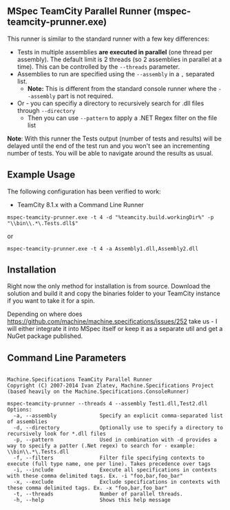 ## MSpec TeamCity Parallel Runner (mspec-teamcity-prunner.exe)

This runner is similar to the standard runner with a few key differences:

* Tests in multiple assemblies **are executed in parallel** (one thread per assembly). The default limit is 2 threads (so 2 assemblies in parallel at a time). This can be controlled by the `--threads` parameter.
* Assemblies to run are specified using the `--assembly` in a `,` separated list. 
	* **Note:** This is different from the standard console runner where the `--assembly` part is not required.
* Or - you can specifiy a directory to recursively search for .dll files through `--directory` 
	* Then you can use `--pattern` to apply a .NET Regex filter on the file list

**Note**: With this runner the Tests output (number of tests and results) will be delayed until the end of the test run and you won't see an incrementing number of tests. You will be able to navigate around the results as usual.

## Example Usage

The following configuration has been verified to work:
* TeamCity 8.1.x with a Command Line Runner

```
mspec-teamcity-prunner.exe -t 4 -d "%teamcity.build.workingDir%" -p "\\bin\\.*\.Tests.dll$"
```

or

```
mspec-teamcity-prunner.exe -t 4 -a Assembly1.dll,Assembly2.dll
```

## Installation

Right now the only method for installation is from source. Download the solution and build it and copy the binaries folder to your TeamCity instance if you want to take it for a spin. 

Depending on where does https://github.com/machine/machine.specifications/issues/252 take us - I will either integrate it into MSpec itself or keep it as a separate util and get a NuGet package published.

## Command Line Parameters

```

Machine.Specifications TeamCity Parallel Runner
Copyright (C) 2007-2014 Ivan Zlatev, Machine.Specifications Project (based heavily on the Machine.Specifications.ConsoleRunner)

mspec-teamcity-prunner --threads 4 --assembly Test1.dll,Test2.dll
Options:
  -a, --assembly              Specify an explicit comma-separated list of assemblies
  -d, --directory             Optionally use to specify a directory to recursively look for *.dll files
  -p, --pattern               Used in combination with -d provides a way to specify a patter (.Net regex) to search for - example: \\bin\\.*\.Tests.dll
  -f, --filters               Filter file specifying contexts to execute (full type name, one per line). Takes precedence over tags
  -i, --include               Execute all specifications in contexts with these comma delimited tags. Ex. -i "foo,bar,foo_bar"
  -x, --exclude               Exclude specifications in contexts with these comma delimited tags. Ex. -x "foo,bar,foo_bar"
  -t, --threads               Number of parallel threads.
  -h, --help                  Shows this help message
```
